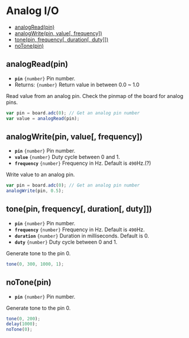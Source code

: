 Analog I/O
==========

* [analogRead(pin)]()
* [analogWrite(pin, value[, frequency])]()
* [tone(pin, frequency[, duration[, duty]])]()
* [noTone(pin)]()

## analogRead(pin)

* __`pin`__ `{number}` Pin number.
* Returns: `{number}` Return value in between 0.0 ~ 1.0

Read value from an analog pin. Check the pinmap of the board for analog pins.

```js
var pin = board.adc(0); // Get an analog pin number
var value = analogRead(pin);
```


## analogWrite(pin, value[, frequency])

* __`pin`__ `{number}` Pin number.
* __`value`__ `{number}` Duty cycle between 0 and 1.
* __`frequency`__ `{number}` Frequency in Hz. Default is `490`Hz.(?)

Write value to an analog pin.

```js
var pin = board.adc(0); // Get an analog pin number
analogWrite(pin, 0.5);
```


## tone(pin, frequency[, duration[, duty]])

* __`pin`__ `{number}` Pin number.
* __`frequency`__ `{number}` Frequency in Hz. Default is `490`Hz.
* __`duration`__ `{number}` Duration in milliseconds. Default is 0.
* __`duty`__ `{number}` Duty cycle between 0 and 1.

Generate tone to the pin 0.

```js
tone(0, 300, 1000, 1);
```


## noTone(pin)

* __`pin`__ `{number}` Pin number.

Generate tone to the pin 0.

```js
tone(0, 200);
delay(1000);
noTone(0);
```

